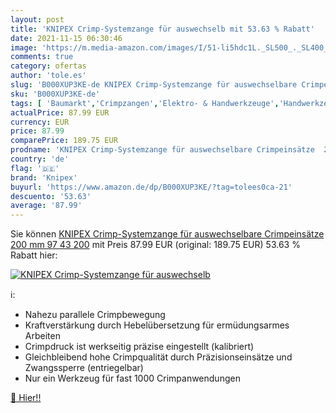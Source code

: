 ```yaml
---
layout: post
title: 'KNIPEX Crimp-Systemzange für auswechselb mit 53.63 % Rabatt'
date: 2021-11-15 06:30:46
image: 'https://m.media-amazon.com/images/I/51-li5hdc1L._SL500_._SL400_.jpg'
comments: true
category: ofertas
author: 'tole.es'
slug: 'B000XUP3KE-de KNIPEX Crimp-Systemzange für auswechselbare Crimpeinsätze...'
sku: 'B000XUP3KE-de'
tags: [ 'Baumarkt','Crimpzangen','Elektro- & Handwerkzeuge','Handwerkzeuge','knipex', ]
actualPrice: 87.99 EUR
currency: EUR
price: 87.99
comparePrice: 189.75 EUR
prodname: 'KNIPEX Crimp-Systemzange für auswechselbare Crimpeinsätze  200 mm  97 43 200'
country: 'de'
flag: '🇩🇪'
brand: 'Knipex'
buyurl: 'https://www.amazon.de/dp/B000XUP3KE/?tag=tolees0ca-21'
descuento: '53.63'
average: '87.99'
---
```


Sie können [KNIPEX Crimp-Systemzange für auswechselbare Crimpeinsätze  200 mm  97 43 200](https://www.amazon.de/dp/B000XUP3KE/?tag=tolees0ca-21) mit Preis 87.99 EUR (original: 189.75 EUR) 53.63 % Rabatt hier:

[![KNIPEX Crimp-Systemzange für auswechselb](https://m.media-amazon.com/images/I/51-li5hdc1L._SL500_._SL400_.jpg)](https://www.amazon.de/dp/B000XUP3KE/?tag=tolees0ca-21)

ℹ️:

- Nahezu parallele Crimpbewegung
- Kraftverstärkung durch Hebelübersetzung für ermüdungsarmes Arbeiten
- Crimpdruck ist werkseitig präzise eingestellt (kalibriert)
- Gleichbleibend hohe Crimpqualität durch Präzisionseinsätze und Zwangssperre (entriegelbar)
- Nur ein Werkzeug für fast 1000 Crimpanwendungen

[🛒 Hier!!](https://www.amazon.de/dp/B000XUP3KE/?tag=tolees0ca-21)
